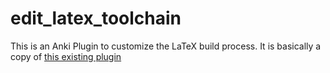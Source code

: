 edit\_latex\_toolchain
======================
This is an Anki Plugin to customize the LaTeX build process.
It is basically a copy of [this existing plugin](https://ankiweb.net/shared/info/937148547)
